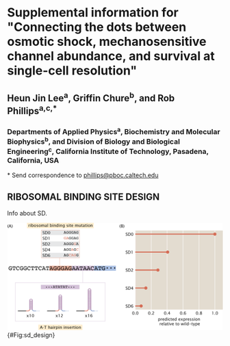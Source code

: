 # **Supplemental information for "Connecting the dots between osmotic shock, mechanosensitive channel abundance, and survival at single-cell resolution"**
## Heun Jin Lee$^\text{a}$, Griffin Chure$^\text{b}$, and Rob Phillips$^\text{a,c,*}$
### Departments of Applied Physics$^\text{a}$, Biochemistry and Molecular Biophysics$^\text{b}$, and Division of Biology and Biological Engineering$^\text{c}$, California Institute of Technology, Pasadena, California, USA
\* Send correspondence to phillips@pboc.caltech.edu 


## RIBOSOMAL BINDING SITE DESIGN

Info about SD.

![**SD design figure**](../figs/figSX6.png){#Fig:sd_design}